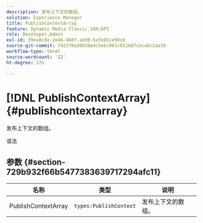 ```yaml
---
description: 发布上下文的数组。
solution: Experience Manager
title: PublishContextArray
feature: Dynamic Media Classic,SDK/API
role: Developer,Admin
exl-id: 39ea8c8e-2e46-4b8f-ad30-5afe85ce98cb
source-git-commit: f42378a20b58e4c5ebc961c6526d7cecabc2ae38
workflow-type: tm+mt
source-wordcount: '22'
ht-degree: 22%

---
```


# [!DNL PublishContextArray]{#publishcontextarray}

发布上下文的数组。

语法

## 参数 {#section-729b932f66b5477383639717294afc11}

| 名称 | 类型 | 说明 |
|---|---|---|
| PublishContextArray | `types:PublishContext` | 发布上下文的数组。 |
